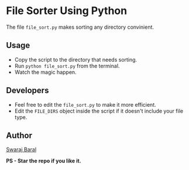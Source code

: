 # File Sorter Using Python

The file `file_sort.py` makes sorting any directory convinient. 

## Usage
-   Copy the script to the directory that needs sorting.
-   Run `python file_sort.py` from the terminal.
-   Watch the magic happen.

## Developers
-   Feel free to edit the `file_sort.py` to make it more efficient.
-   Edit the `FILE_DIRS` object inside the script if it doesn't include your file type.

## Author
<a href="https://github.com/SwarajBaral" target="_blank">Swaraj Baral</a>

**PS - Star the repo if you like it.**
